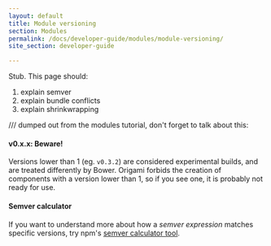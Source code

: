 ```yaml
---
layout: default
title: Module versioning
section: Modules
permalink: /docs/developer-guide/modules/module-versioning/
site_section: developer-guide

---
```


Stub.
This page should:

1. explain semver
1. explain bundle conflicts
1. explain shrinkwrapping

/// dumped out from the modules tutorial, don't forget to talk about this:
<aside>
	<h4>v0.x.x: Beware!</h4>
	<p>Versions lower than 1 (eg. <code>v0.3.2</code>) are considered experimental builds, and are treated differently by Bower.  Origami forbids the creation of components with a version lower than 1, so if you see one, it is probably not ready for use.</p>
</aside>

<aside>
	<h4>Semver calculator</h4>
	<p>If you want to understand more about how a <em>semver expression</em> matches specific versions, try npm's <a href='http://semver.npmjs.com'>semver calculator tool</a>.</p>
</aside>
